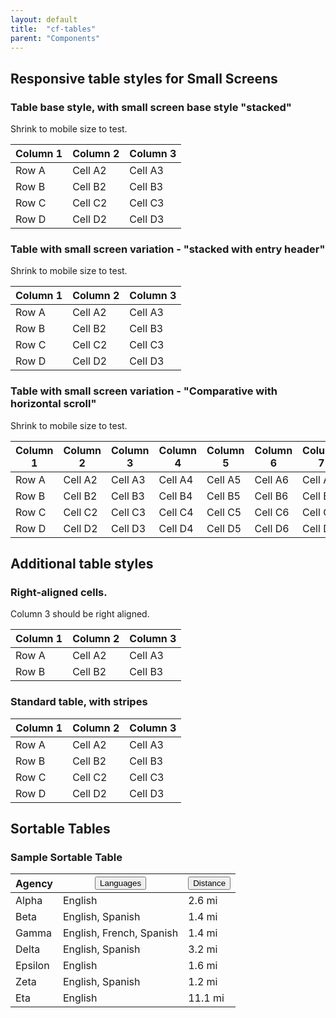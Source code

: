 ```yaml
---
layout: default
title:  "cf-tables"
parent: "Components"
---
```


## Responsive table styles for Small Screens

### Table base style, with small screen base style "stacked"

Shrink to mobile size to test.

<table class="table__stack-on-small">
  <thead>
    <tr>
      <th>Column 1</th>
      <th>Column 2</th>
      <th>Column 3</th>
    </tr>
  </thead>
  <tbody>
    <tr>
      <td data-label="Column 1">Row A</td>
      <td data-label="Column 2">Cell A2</td>
      <td data-label="Column 3">Cell A3</td>
    </tr>
    <tr>
      <td data-label="Column 1">Row B</td>
      <td data-label="Column 2">Cell B2</td>
      <td data-label="Column 3">Cell B3</td>
    </tr>
    <tr>
      <td data-label="Column 1">Row C</td>
      <td data-label="Column 2">Cell C2</td>
      <td data-label="Column 3">Cell C3</td>
    </tr>
    <tr>
      <td data-label="Column 1">Row D</td>
      <td data-label="Column 2">Cell D2</td>
      <td data-label="Column 3">Cell D3</td>
    </tr>
  </tbody>
</table>

### Table with small screen variation - "stacked with entry header"

Shrink to mobile size to test.

<table class="table__stack-on-small table__entry-header-on-small">
  <thead>
    <tr>
      <th>Column 1</th>
      <th>Column 2</th>
      <th>Column 3</th>
    </tr>
  </thead>
  <tbody>
    <tr>
      <td data-label="Column 1">Row A</td>
      <td data-label="Column 2">Cell A2</td>
      <td data-label="Column 3">Cell A3</td>
    </tr>
    <tr>
      <td data-label="Column 1">Row B</td>
      <td data-label="Column 2">Cell B2</td>
      <td data-label="Column 3">Cell B3</td>
    </tr>
    <tr>
      <td data-label="Column 1">Row C</td>
      <td data-label="Column 2">Cell C2</td>
      <td data-label="Column 3">Cell C3</td>
    </tr>
    <tr>
      <td data-label="Column 1">Row D</td>
      <td data-label="Column 2">Cell D2</td>
      <td data-label="Column 3">Cell D3</td>
    </tr>
  </tbody>
</table>

### Table with small screen variation - "Comparative with horizontal scroll"

Shrink to mobile size to test.

<div class="table-wrapper__scrolling">
  <table>
    <thead>
      <tr>
        <th>Column 1</th>
        <th>Column 2</th>
        <th>Column 3</th>
        <th>Column 4</th>
        <th>Column 5</th>
        <th>Column 6</th>
        <th>Column 7</th>
        <th>Column 8</th>
      </tr>
    </thead>
    <tbody>
      <tr>
        <td data-label="Column 1">Row A</td>
        <td data-label="Column 2">Cell A2</td>
        <td data-label="Column 3">Cell A3</td>
        <td data-label="Column 4">Cell A4</td>
        <td data-label="Column 5">Cell A5</td>
        <td data-label="Column 6">Cell A6</td>
        <td data-label="Column 7">Cell A7</td>
        <td data-label="Column 8">Cell A8</td>
      </tr>
      <tr>
        <td data-label="Column 1">Row B</td>
        <td data-label="Column 2">Cell B2</td>
        <td data-label="Column 3">Cell B3</td>
        <td data-label="Column 4">Cell B4</td>
        <td data-label="Column 5">Cell B5</td>
        <td data-label="Column 6">Cell B6</td>
        <td data-label="Column 7">Cell B7</td>
        <td data-label="Column 8">Cell B8</td>
      </tr>
      <tr>
        <td data-label="Column 1">Row C</td>
        <td data-label="Column 2">Cell C2</td>
        <td data-label="Column 3">Cell C3</td>
        <td data-label="Column 4">Cell C4</td>
        <td data-label="Column 5">Cell C5</td>
        <td data-label="Column 6">Cell C6</td>
        <td data-label="Column 7">Cell C7</td>
        <td data-label="Column 8">Cell C8</td>
      </tr>
      <tr>
        <td data-label="Column 1">Row D</td>
        <td data-label="Column 2">Cell D2</td>
        <td data-label="Column 3">Cell D3</td>
        <td data-label="Column 4">Cell D4</td>
        <td data-label="Column 5">Cell D5</td>
        <td data-label="Column 6">Cell D6</td>
        <td data-label="Column 7">Cell D7</td>
        <td data-label="Column 8">Cell D8</td>
      </tr>
    </tbody>
  </table>
</div>


## Additional table styles

### Right-aligned cells.

Column 3 should be right aligned.

<table class="table__stack-on-small">
  <thead>
    <tr>
      <th>Column 1</th>
      <th>Column 2</th>
      <th>Column 3</th>
    </tr>
  </thead>
  <tbody>
    <tr>
      <td data-label="Column 1">Row A</td>
      <td data-label="Column 2">Cell A2</td>
      <td data-label="Column 3" class="table__right-align">Cell A3</td>
    </tr>
    <tr>
      <td data-label="Column 1">Row B</td>
      <td data-label="Column 2">Cell B2</td>
      <td data-label="Column 3" class="table__right-align">Cell B3</td>
    </tr>
  </tbody>
</table>

### Standard table, with stripes

<table class="table__striped">
  <thead>
    <tr>
      <th>Column 1</th>
      <th>Column 2</th>
      <th>Column 3</th>
    </tr>
  </thead>
  <tbody>
    <tr>
      <td data-label="Column 1">Row A</td>
      <td data-label="Column 2">Cell A2</td>
      <td data-label="Column 3">Cell A3</td>
    </tr>
    <tr>
      <td data-label="Column 1">Row B</td>
      <td data-label="Column 2">Cell B2</td>
      <td data-label="Column 3">Cell B3</td>
    </tr>
    <tr>
      <td data-label="Column 1">Row C</td>
      <td data-label="Column 2">Cell C2</td>
      <td data-label="Column 3">Cell C3</td>
    </tr>
    <tr>
      <td data-label="Column 1">Row D</td>
      <td data-label="Column 2">Cell D2</td>
      <td data-label="Column 3">Cell D3</td>
    </tr>
  </tbody>
</table>


## Sortable Tables

### Sample Sortable Table

<table class="table__sortable">
  <thead>
      <tr>
          <th>
              Agency
          </th>
          <th>
            <button class="sortable">
              Languages
            </button>
          </th>
          <th>
            <button class="sortable sortable__start-up" data-sort_type="number">
              Distance
            </button>
          </th>
      </tr>
  </thead>
  <tbody>
      <tr>
          <td>
              Alpha
          </td>
          <td data-label="Languages">
              English
          </td>
          <td data-label="Distance">
              2.6 mi
          </td>
      </tr>
      <tr>
          <td>
              Beta
          </td>
          <td data-label="Languages">
              English, Spanish
          </td>
          <td data-label="Distance">
              1.4 mi
          </td>
      </tr>
      <tr>
          <td>
              Gamma
          </td>
          <td data-label="Languages">
              English, French, Spanish
          </td>
          <td data-label="Distance">
              1.4 mi
          </td>
      </tr>
      <tr>
          <td>
              Delta
          </td>
          <td data-label="Languages">
              English, Spanish
          </td>
          <td data-label="Distance">
              3.2 mi
          </td>
      </tr>
      <tr>
          <td>
              Epsilon
          </td>
          <td data-label="Languages">
              English
          </td>
          <td data-label="Distance">
              1.6 mi
          </td>
      </tr>
      <tr>
          <td>
            Zeta
          </td>
          <td data-label="Languages">
            English, Spanish
          </td>
          <td data-label="Distance">
            1.2 mi
          </td>
      </tr>
      <tr>
          <td>
              Eta
          </td>
          <td data-label="Languages">
              English
          </td>
          <td data-label="Distance">
              11.1 mi
          </td>
      </tr>
  </tbody>
</table>
